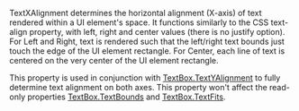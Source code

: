 TextXAlignment determines the horizontal alignment (X-axis) of text
rendered within a UI element's space. It functions similarly to the CSS
text-align property, with left, right and center values (there is no
justify option). For Left and Right, text is rendered such that the
left/right text bounds just touch the edge of the UI element rectangle.
For Center, each line of text is centered on the very center of the UI
element rectangle.

This property is used in conjunction with [TextBox.TextYAlignment](https://create.roblox.com/docs/reference/engine/classes/TextBox#TextYAlignment) to
fully determine text alignment on both axes. This property won't affect
the read-only properties [TextBox.TextBounds](https://create.roblox.com/docs/reference/engine/classes/TextBox#TextBounds) and [TextBox.TextFits](https://create.roblox.com/docs/reference/engine/classes/TextBox#TextFits).